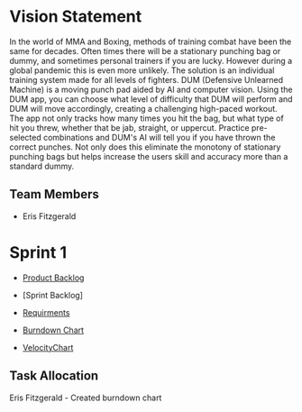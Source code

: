 # Vision Statement
In the world of MMA and Boxing, methods of training combat have been the same for decades. Often times there will be a stationary punching bag or dummy, and sometimes personal trainers if you are lucky. However during a global pandemic this is even more unlikely. The solution is an individual training system made for all levels of fighters. DUM (Defensive Unlearned Machine) is a moving punch pad aided by AI and computer vision. Using the DUM app, you can choose what level of difficulty that DUM will perform and DUM will move accordingly, creating a challenging high-paced workout. The app not only tracks how many times you hit the bag, but what type of hit you threw, whether that be jab, straight, or uppercut. Practice pre-selected combinations and DUM's AI will tell you if you have thrown the correct punches. Not only does this eliminate the monotony of stationary punching bags but helps increase the users skill and accuracy more than a standard dummy.

## Team Members
  * Eris Fitzgerald


# Sprint 1
* [Product Backlog](https://docs.google.com/spreadsheets/d/1T_YFjJA2x297F3sX_Lql-QHOxClX8nvLCutoh2QMx5k/edit?usp=sharing)

* [Sprint Backlog]

* [Requirments](https://trello.com/b/xMViNHQY)

* [Burndown Chart](https://user-images.githubusercontent.com/78665808/107131284-fb988700-68a2-11eb-9370-27b03f8ae754.png)

* [VelocityChart](https://user-images.githubusercontent.com/65682018/107084503-23b1b880-67c5-11eb-9e97-091a8c1b8026.png)


## Task Allocation
Eris Fitzgerald - Created burndown chart 
